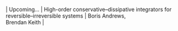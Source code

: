 | Upcoming\.\.\. | High-order conservative–dissipative integrators for reversible–irreversible systems | Boris Andrews, <br> Brendan Keith |